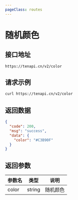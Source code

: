 ```yaml
---
pageClass: routes
---
```


# 随机颜色 <Badge text="正常" type="tip"/>

## 接口地址

``` 
https://tenapi.cn/v2/color
```

## 请求示例

``` bash
curl https://tenapi.cn/v2/color
```

## 返回数据

``` json
{
  "code": 200,
  "msg": "success",
  "data": {
    "color": "#C3B90F"
  }
}
```

## 返回参数

| 参数名 | 类型 | 说明 |
| --- | --- | --- |
| color | string | 随机颜色 |

<ads></ads>